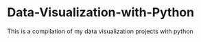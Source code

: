 # Data-Visualization-with-Python
This is a compilation of my data visualization projects with python
